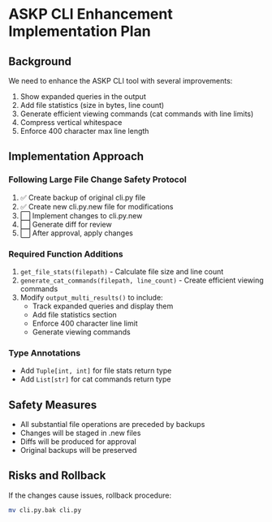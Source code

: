 # ASKP CLI Enhancement Implementation Plan

## Background
We need to enhance the ASKP CLI tool with several improvements:
1. Show expanded queries in the output
2. Add file statistics (size in bytes, line count)
3. Generate efficient viewing commands (cat commands with line limits)
4. Compress vertical whitespace
5. Enforce 400 character max line length

## Implementation Approach

### Following Large File Change Safety Protocol
1. ✅ Create backup of original cli.py file
2. ✅ Create new cli.py.new file for modifications
3. ⬜ Implement changes to cli.py.new
4. ⬜ Generate diff for review
5. ⬜ After approval, apply changes

### Required Function Additions
1. `get_file_stats(filepath)` - Calculate file size and line count
2. `generate_cat_commands(filepath, line_count)` - Create efficient viewing commands
3. Modify `output_multi_results()` to include:
   - Track expanded queries and display them
   - Add file statistics section
   - Enforce 400 character line limit
   - Generate viewing commands

### Type Annotations
- Add `Tuple[int, int]` for file stats return type
- Add `List[str]` for cat commands return type

## Safety Measures
- All substantial file operations are preceded by backups
- Changes will be staged in .new files
- Diffs will be produced for approval
- Original backups will be preserved

## Risks and Rollback
If the changes cause issues, rollback procedure:
```bash
mv cli.py.bak cli.py
```
